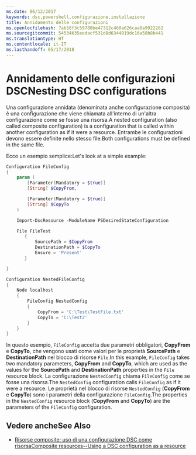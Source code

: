 ```yaml
---
ms.date: 06/12/2017
keywords: dsc,powershell,configurazione,installazione
title: Annidamento delle configurazioni
ms.openlocfilehash: 7ab58f3c59788be47312c460a626caa8a9922262
ms.sourcegitcommit: 54534635eedacf531d8d6344019dc16a50b8b441
ms.translationtype: HT
ms.contentlocale: it-IT
ms.lasthandoff: 05/17/2018
---
```

# <a name="nesting-dsc-configurations"></a><span data-ttu-id="ab1cd-103">Annidamento delle configurazioni DSC</span><span class="sxs-lookup"><span data-stu-id="ab1cd-103">Nesting DSC configurations</span></span>

<span data-ttu-id="ab1cd-104">Una configurazione annidata (denominata anche configurazione composita) è una configurazione che viene chiamata all'interno di un'altra configurazione come se fosse una risorsa.</span><span class="sxs-lookup"><span data-stu-id="ab1cd-104">A nested configuration (also called composite configuration) is a configuration that is called within another configuration as if it were a resource.</span></span>
<span data-ttu-id="ab1cd-105">Entrambe le configurazioni devono essere definite nello stesso file.</span><span class="sxs-lookup"><span data-stu-id="ab1cd-105">Both configurations must be defined in the same file.</span></span>

<span data-ttu-id="ab1cd-106">Ecco un esempio semplice:</span><span class="sxs-lookup"><span data-stu-id="ab1cd-106">Let's look at a simple example:</span></span>

```powershell
Configuration FileConfig
{
    param (
        [Parameter(Mandatory = $true)]
        [String] $CopyFrom,

        [Parameter(Mandatory = $true)]
        [String] $CopyTo
    )

    Import-DscResource -ModuleName PSDesiredStateConfiguration

    File FileTest
       {
           SourcePath = $CopyFrom
           DestinationPath = $CopyTo
           Ensure = 'Present'
       }

}

Configuration NestedFileConfig
{
    Node localhost
    {
        FileConfig NestedConfig
        {
            CopyFrom = 'C:\Test\TestFile.txt'
            CopyTo = 'C:\Test2'
        }
    }
}
```

<span data-ttu-id="ab1cd-107">In questo esempio, `FileConfig` accetta due parametri obbligatori, **CopyFrom** e **CopyTo**, che vengono usati come valori per le proprietà **SourcePath** e **DestinationPath** nel blocco di risorse `File`.</span><span class="sxs-lookup"><span data-stu-id="ab1cd-107">In this example, `FileConfig` takes two mandatory parameters,  **CopyFrom** and **CopyTo**, which are used as the values for the **SourcePath** and **DestinationPath** properties in the `File` resource block.</span></span>
<span data-ttu-id="ab1cd-108">La configurazione `NestedConfig` chiama `FileConfig` come se fosse una risorsa.</span><span class="sxs-lookup"><span data-stu-id="ab1cd-108">The `NestedConfig` configuration calls `FileConfig` as if it were a resource.</span></span>
<span data-ttu-id="ab1cd-109">Le proprietà nel blocco di risorse `NestedConfig` (**CopyFrom** e **CopyTo**) sono i parametri della configurazione `FileConfig`.</span><span class="sxs-lookup"><span data-stu-id="ab1cd-109">The properties in the `NestedConfig` resource block (**CopyFrom** and **CopyTo**) are the parameters of the `FileConfig` configuration.</span></span>

## <a name="see-also"></a><span data-ttu-id="ab1cd-110">Vedere anche</span><span class="sxs-lookup"><span data-stu-id="ab1cd-110">See Also</span></span>

- [<span data-ttu-id="ab1cd-111">Risorse composite: uso di una configurazione DSC come risorsa</span><span class="sxs-lookup"><span data-stu-id="ab1cd-111">Composite resources--Using a DSC configuration as a resource</span></span>](authoringResourceComposite.md)